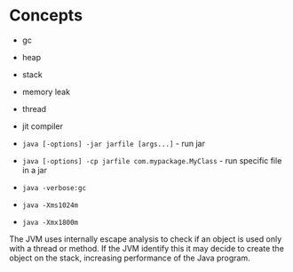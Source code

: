 # Concepts
- gc
- heap
- stack
- memory leak
- thread
- jit compiler


- `java [-options] -jar jarfile [args...]` - run jar
- `java [-options] -cp jarfile com.mypackage.MyClass` - run specific file in a jar
- `java -verbose:gc`
- `java -Xms1024m`
- `java -Xmx1800m`

The JVM uses internally escape analysis to check if an object is used only with a thread or method. If the JVM identify this it may decide to create the object on the stack, increasing performance of the Java program.

